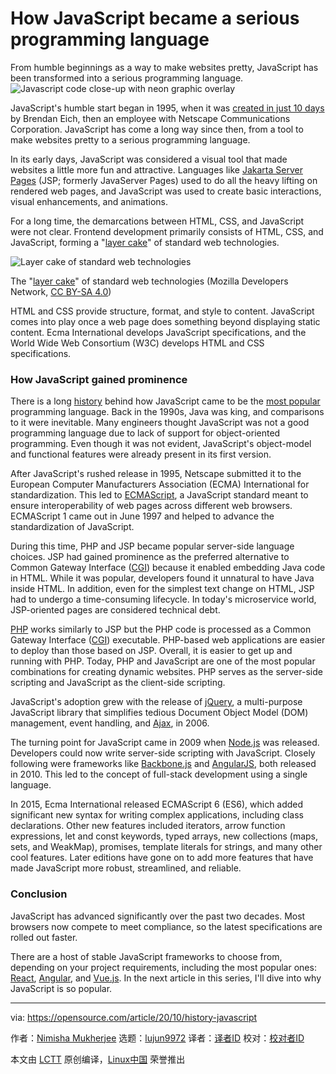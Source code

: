 [#]: collector: (lujun9972)
[#]: translator: ( )
[#]: reviewer: ( )
[#]: publisher: ( )
[#]: url: ( )
[#]: subject: (How JavaScript became a serious programming language)
[#]: via: (https://opensource.com/article/20/10/history-javascript)
[#]: author: (Nimisha Mukherjee https://opensource.com/users/nimisha)

How JavaScript became a serious programming language
======
From humble beginnings as a way to make websites pretty, JavaScript has
been transformed into a serious programming language.
![Javascript code close-up with neon graphic overlay][1]

JavaScript's humble start began in 1995, when it was [created in just 10 days][2] by Brendan Eich, then an employee with Netscape Communications Corporation. JavaScript has come a long way since then, from a tool to make websites pretty to a serious programming language.

In its early days, JavaScript was considered a visual tool that made websites a little more fun and attractive. Languages like [Jakarta Server Pages][3] (JSP; formerly JavaServer Pages) used to do all the heavy lifting on rendered web pages, and JavaScript was used to create basic interactions, visual enhancements, and animations.

For a long time, the demarcations between HTML, CSS, and JavaScript were not clear. Frontend development primarily consists of HTML, CSS, and JavaScript, forming a "[layer cake][4]" of standard web technologies.

![Layer cake of standard web technologies][5]

The "[layer cake][4]" of standard web technologies (Mozilla Developers Network, [CC BY-SA 4.0][6])

HTML and CSS provide structure, format, and style to content. JavaScript comes into play once a web page does something beyond displaying static content. Ecma International develops JavaScript specifications, and the World Wide Web Consortium (W3C) develops HTML and CSS specifications.

### How JavaScript gained prominence

There is a long [history][7] behind how JavaScript came to be the [most popular][8] programming language. Back in the 1990s, Java was king, and comparisons to it were inevitable. Many engineers thought JavaScript was not a good programming language due to lack of support for object-oriented programming. Even though it was not evident, JavaScript's object-model and functional features were already present in its first version.

After JavaScript's rushed release in 1995, Netscape submitted it to the European Computer Manufacturers Association (ECMA) International for standardization. This led to [ECMAScript][9], a JavaScript standard meant to ensure interoperability of web pages across different web browsers. ECMAScript 1 came out in June 1997 and helped to advance the standardization of JavaScript.

During this time, PHP and JSP became popular server-side language choices. JSP had gained prominence as the preferred alternative to Common Gateway Interface ([CGI][10]) because it enabled embedding Java code in HTML. While it was popular, developers found it unnatural to have Java inside HTML. In addition, even for the simplest text change on HTML, JSP had to undergo a time-consuming lifecycle. In today's microservice world, JSP-oriented pages are considered technical debt. 

[PHP][11] works similarly to JSP but the PHP code is processed as a Common Gateway Interface ([CGI][10]) executable. PHP-based web applications are easier to deploy than those based on JSP. Overall, it is easier to get up and running with PHP. Today, PHP and JavaScript are one of the most popular combinations for creating dynamic websites. PHP serves as the server-side scripting and JavaScript as the client-side scripting.

JavaScript's adoption grew with the release of [jQuery][12], a multi-purpose JavaScript library that simplifies tedious Document Object Model (DOM) management, event handling, and [Ajax][13], in 2006. 

The turning point for JavaScript came in 2009 when [Node.js][14] was released. Developers could now write server-side scripting with JavaScript. Closely following were frameworks like [Backbone.js][15] and [AngularJS][16], both released in 2010. This led to the concept of full-stack development using a single language.

In 2015, Ecma International released ECMAScript 6 (ES6), which added significant new syntax for writing complex applications, including class declarations. Other new features included iterators, arrow function expressions, let and const keywords, typed arrays, new collections (maps, sets, and WeakMap), promises, template literals for strings, and many other cool features. Later editions have gone on to add more features that have made JavaScript more robust, streamlined, and reliable.

### Conclusion

JavaScript has advanced significantly over the past two decades. Most browsers now compete to meet compliance, so the latest specifications are rolled out faster.

There are a host of stable JavaScript frameworks to choose from, depending on your project requirements, including the most popular ones: [React][17], [Angular][18], and [Vue.js][19]. In the next article in this series, I'll dive into why JavaScript is so popular.

--------------------------------------------------------------------------------

via: https://opensource.com/article/20/10/history-javascript

作者：[Nimisha Mukherjee][a]
选题：[lujun9972][b]
译者：[译者ID](https://github.com/译者ID)
校对：[校对者ID](https://github.com/校对者ID)

本文由 [LCTT](https://github.com/LCTT/TranslateProject) 原创编译，[Linux中国](https://linux.cn/) 荣誉推出

[a]: https://opensource.com/users/nimisha
[b]: https://github.com/lujun9972
[1]: https://opensource.com/sites/default/files/styles/image-full-size/public/lead-images/code_javascript.jpg?itok=60evKmGl (Javascript code close-up with neon graphic overlay)
[2]: https://en.wikipedia.org/wiki/JavaScript
[3]: https://en.wikipedia.org/wiki/Jakarta_Server_Pages
[4]: https://developer.mozilla.org/en-US/docs/Learn/JavaScript/First_steps/What_is_JavaScript
[5]: https://opensource.com/sites/default/files/uploads/layercakewebtech.png (Layer cake of standard web technologies)
[6]: https://creativecommons.org/licenses/by-sa/4.0/
[7]: https://blog.logrocket.com/history-of-frontend-frameworks/
[8]: https://octoverse.github.com/
[9]: https://en.wikipedia.org/wiki/ECMAScript
[10]: https://en.wikipedia.org/wiki/Common_Gateway_Interface
[11]: https://en.wikipedia.org/wiki/PHP#:~:text=PHP%20development%20began%20in%201994,Interpreter%22%20or%20PHP%2FFI.
[12]: https://en.wikipedia.org/wiki/JQuery
[13]: https://en.wikipedia.org/wiki/Ajax_(programming)
[14]: https://en.wikipedia.org/wiki/Node.js
[15]: https://en.wikipedia.org/wiki/Backbone.js
[16]: https://en.wikipedia.org/wiki/AngularJS
[17]: https://reactjs.org/
[18]: https://angular.io/
[19]: https://vuejs.org/
